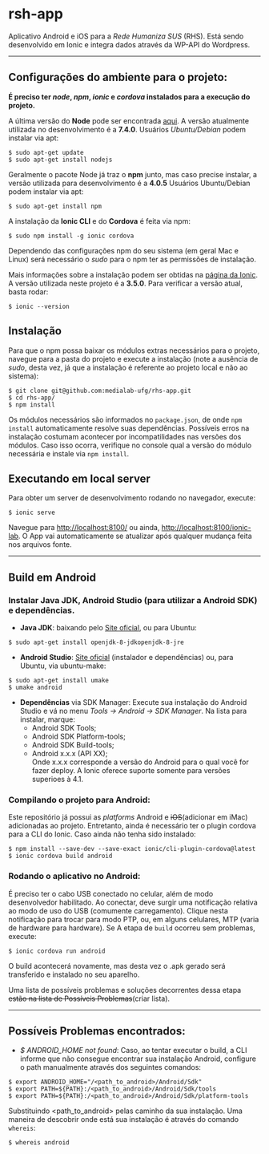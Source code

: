 # rsh-app

Aplicativo Android e iOS para a *Rede Humaniza SUS* (RHS).
Está sendo desenvolvido em Ionic e integra dados através da WP-API do Wordpress.

---------------------------------------
## Configurações do ambiente para o projeto:

**É preciso ter *node*, *npm*, *ionic* e *cordova* instalados para a execução do projeto.**

A última versão do **Node** pode ser encontrada [aqui](https://nodejs.org/en/). A versão atualmente utilizada no desenvolvimento é a **7.4.0**. 
Usuários _Ubuntu/Debian_ podem instalar via apt:

```
$ sudo apt-get update
$ sudo apt-get install nodejs
```
Geralmente o pacote Node já traz o **npm** junto, mas caso precise instalar, a versão utilizada para desenvolvimento é a **4.0.5**
Usuários Ubuntu/Debian podem instalar via apt:

```
$ sudo apt-get install npm
```

A instalação da **Ionic CLI** e do **Cordova** é feita via npm:

```
$ sudo npm install -g ionic cordova
```

Dependendo das configurações npm do seu sistema (em geral Mac e Linux) será necessário o *sudo* para o npm ter as permissões de instalação.

Mais informações sobre a instalação podem ser obtidas na [página da Ionic](https://ionicframework.com/docs/intro/installation/). A versão utilizada neste projeto é a **3.5.0**. Para verificar a versão atual, basta rodar:

```
$ ionic --version
```

## Instalação
Para que o npm possa baixar os módulos extras necessários para o projeto, navegue para a pasta do projeto e execute a instalação (note a ausência de *sudo*, desta vez, já que a instalação é referente ao projeto local e não ao sistema):
```
$ git clone git@github.com:medialab-ufg/rhs-app.git
$ cd rhs-app/
$ npm install
```
Os módulos necessários são informados no `package.json`, de onde `npm install` automaticamente resolve suas dependências. Possíveis erros na instalação costumam acontecer por incompatilidades nas versões dos módulos. Caso isso ocorra, verifique no console qual a versão do módulo necessária e instale via `npm install`.

## Executando em local server
Para obter um server de desenvolvimento rodando no navegador, execute:
```
$ ionic serve
``` 
Navegue para [http://localhost:8100/](http://localhost:8100/) ou ainda, [http://localhost:8100/ionic-lab](http://localhost:8100/ionic-lab). O App vai automaticamente se atualizar após qualquer mudança feita nos arquivos fonte.

-----------------------------------------------------
## Build em Android

### Instalar Java JDK, Android Studio (para utilizar a Android SDK) e dependências. 
 - **Java JDK**: baixando pelo [Site oficial](http://www.oracle.com/technetwork/java/javase/downloads/index-jsp), ou para Ubuntu: 

 ```
 $ sudo apt-get install openjdk-8-jdkopenjdk-8-jre
 ```

 - **Android Studio**: [Site oficial](https://developer.android.com/studio/install.html) (instalador e dependências) ou, para Ubuntu, via ubuntu-make:

 ```
 $ sudo apt-get install umake
 $ umake android
 ```

- **Dependências** via SDK Manager: Execute sua instalação do Android Studio e vá no menu *Tools -> Android -> SDK Manager*. Na lista para instalar, marque:
  - Android SDK Tools;
  - Android SDK Platform-tools;
  - Android SDK Build-tools;
  - Android x.x.x (API XX);  
  Onde x.x.x corresponde a versão do Android para o qual você for fazer deploy. A Ionic oferece suporte somente para versões superioes à 4.1.

### Compilando o projeto para Android:

Este repositório já possui as *platforms* Android e <del>iOS</del>(adicionar em iMac) adicionadas ao projeto. Entretanto, ainda é necessário ter o plugin cordova para a CLI do Ionic. Caso ainda não tenha sido instalado:

```
$ npm install --save-dev --save-exact ionic/cli-plugin-cordova@latest
$ ionic cordova build android
```

### Rodando o aplicativo no Android:

É preciso ter o cabo USB conectado no celular, além de modo desenvolvedor habilitado. Ao conectar, deve surgir uma notificação relativa ao modo de uso do USB (comumente carregamento). Clique nesta notificação para trocar para modo PTP, ou, em alguns celulares, MTP (varia de hardware para hardware). Se A etapa de `build` ocorreu sem problemas, execute:

```
$ ionic cordova run android
```

O build acontecerá novamente, mas desta vez o .apk gerado será transferido e instalado no seu aparelho.

Uma lista de possíveis problemas e soluções decorrentes dessa etapa <del>estão na lista de Possíveis Problemas</del>(criar lista).

---------------------------------------------------

## Possíveis Problemas encontrados:

- *$ ANDROID_HOME not found*: Caso, ao tentar executar o build, a CLI informe que não consegue encontrar sua instalação Android, configure o path manualmente através dos seguintes comandos:

```
$ export ANDROID_HOME="/<path_to_android>/Android/Sdk"
$ export PATH=${PATH}:/<path_to_android>/Android/Sdk/tools
$ export PATH=${PATH}:/<path_to_android>/Android/Sdk/platform-tools
```

Substituindo <path_to_android> pelas caminho da sua instalação. Uma maneira de descobrir onde está sua instalação é através do comando `whereis`:

```
$ whereis android
```